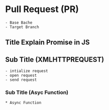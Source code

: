# Pull Request (PR)

    - Base Bache 
    - Target Branch

## Title Explain Promise in JS

## Sub Title (XMLHTTPREQUEST)

    - intialize request 
    - open request 
    - send request

### Sub Title (Asyc Function)

    * Async Function  
